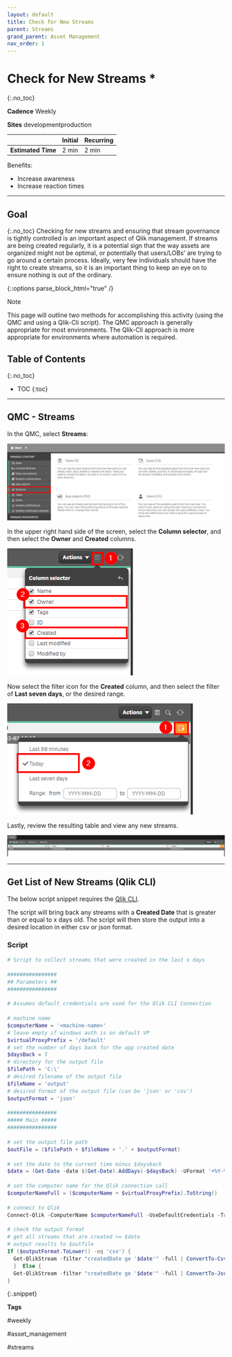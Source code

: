 ```yaml
---
layout: default
title: Check for New Streams
parent: Streams
grand_parent: Asset Management
nav_order: 1
---
```


# Check for New Streams <i class="fas fa-file-code fa-xs" title="API | Script Optional"></i>*
{:.no_toc}

**Cadence** <span class="label cadence">Weekly</span>

**Sites** <span class="label dev">development</span><span class="label prod">production</span>

|                                  		                    | Initial   | Recurring  |
|---------------------------------------------------------|-----------|------------|
| <i class="far fa-clock fa-sm"></i> **Estimated Time**   | 2 min     | 2 min     |

Benefits:

  - Increase awareness
  - Increase reaction times
  
-------------------------

## Goal
{:.no_toc}
Checking for new streams and ensuring that stream governance is tightly controlled is an important aspect of Qlik management. If streams are being created regularly, it is a potential sign that the way assets are organized might not be optimal, or potentially that users/LOBs' are trying to go around a certain process. Ideally, very few individuals should have the right to create streams, so it is an important thing to keep an eye on to ensure nothing is out of the ordinary.

{::options parse_block_html="true" /}
<div class="card">
<div class="card-header">
<i class="fas fa-exclamation-circle fa-sm"></i> Note
</div>
<div class="card-body">
<p>This page will outline two methods for accomplishing this activity (using the QMC and using a Qlik-Cli script). The QMC approach is generally appropriate for most environments. The Qlik-Cli approach is more appropriate for environments where automation is required.</p>
</div>
</div>

## Table of Contents
{:.no_toc}

* TOC
{:toc}
-------------------------

## QMC - Streams

In the QMC, select **Streams**:

![check_new_streams_native_1.png](images/check_new_streams_native_1.png)

In the upper right hand side of the screen, select the **Column selector**, and then select the **Owner** and **Created** columns.

![check_new_streams_native_2.png](images/check_new_streams_native_2.png)

Now select the filter icon for the **Created** column, and then select the filter of **Last seven days**, or the desired range.

![check_new_streams_native_3.png](images/check_new_streams_native_3.png)

Lastly, review the resulting table and view any new streams.

![check_new_streams_native_4.png](images/check_new_streams_native_4.png)

-------------------------

## Get List of New Streams (Qlik CLI) <i class="fas fa-file-code fa-xs" title="API | Requires Script"></i>

The below script snippet requires the [Qlik CLI](../../tooling/qlik_cli.md).

The script will bring back any streams with a **Created Date** that is greater than or equal to x days old. The script will then store the output into a desired location in either csv or json format.

### Script
```powershell
# Script to collect streams that were created in the last x days

################
## Parameters ##
################

# Assumes default credentials are used for the Qlik CLI Connection

# machine name
$computerName = '<machine-name>'
# leave empty if windows auth is on default VP
$virtualProxyPrefix = '/default'
# set the number of days back for the app created date
$daysBack = 7
# directory for the output file
$filePath = 'C:\'
# desired filename of the output file
$fileName = 'output'
# desired format of the output file (can be 'json' or 'csv')
$outputFormat = 'json'

################
##### Main #####
################

# set the output file path
$outFile = ($filePath + $fileName + '.' + $outputFormat)

# set the date to the current time minus $daysback
$date = (Get-Date -date $(Get-Date).AddDays(-$daysBack) -UFormat '+%Y-%m-%dT%H:%M:%S.000Z').ToString()

# set the computer name for the Qlik connection call
$computerNameFull = ($computerName + $virtualProxyPrefix).ToString()

# connect to Qlik
Connect-Qlik -ComputerName $computerNameFull -UseDefaultCredentials -TrustAllCerts

# check the output format
# get all streams that are created >= $date
# output results to $outfile
If ($outputFormat.ToLower() -eq 'csv') {
  Get-QlikStream -filter "createdDate ge '$date'" -full | ConvertTo-Csv -NoTypeInformation | Set-Content $outFile
  }  Else {
  Get-QlikStream -filter "createdDate ge '$date'" -full | ConvertTo-Json | Set-Content $outFile
}
```
{:.snippet}

**Tags**

#weekly

#asset_management

#streams

&nbsp;
